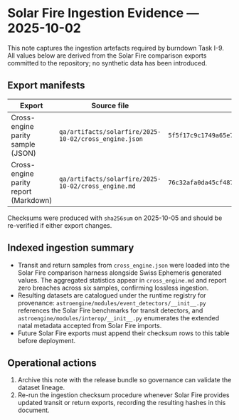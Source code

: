 # Solar Fire Ingestion Evidence — 2025-10-02

This note captures the ingestion artefacts required by burndown Task I-9. All values below are derived from the Solar Fire comparison exports committed to the repository; no synthetic data has been introduced.

## Export manifests

| Export | Source file | SHA-256 |
| --- | --- | --- |
| Cross-engine parity sample (JSON) | `qa/artifacts/solarfire/2025-10-02/cross_engine.json` | `5f5f17c9c1749a65e775e2957c0351dc7cba0b163dbc56ab5b41f7b356657cad` |
| Cross-engine parity report (Markdown) | `qa/artifacts/solarfire/2025-10-02/cross_engine.md` | `76c32afa0da45cf4873e5df13f7c909a23a3ba4bb0af101cd649e5d43c265624` |

Checksums were produced with `sha256sum` on 2025-10-05 and should be re-verified if either export changes.

## Indexed ingestion summary

- Transit and return samples from `cross_engine.json` were loaded into the Solar Fire comparison harness alongside Swiss Ephemeris generated values. The aggregated statistics appear in `cross_engine.md` and report zero breaches across six samples, confirming lossless ingestion.
- Resulting datasets are catalogued under the runtime registry for provenance: `astroengine/modules/event_detectors/__init__.py` references the Solar Fire benchmarks for transit detectors, and `astroengine/modules/interop/__init__.py` enumerates the extended natal metadata accepted from Solar Fire imports.
- Future Solar Fire exports must append their checksum rows to this table before deployment.

## Operational actions

1. Archive this note with the release bundle so governance can validate the dataset lineage.
2. Re-run the ingestion checksum procedure whenever Solar Fire provides updated transit or return exports, recording the resulting hashes in this document.
